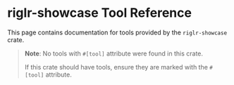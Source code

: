 # riglr-showcase Tool Reference

This page contains documentation for tools provided by the `riglr-showcase` crate.

> **Note**: No tools with `#[tool]` attribute were found in this crate.
> 
> If this crate should have tools, ensure they are marked with the `#[tool]` attribute.
